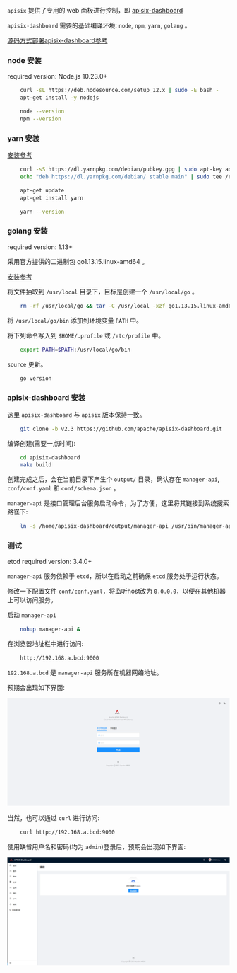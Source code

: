 
`apisix` 提供了专用的 web 面板进行控制，即 [apisix-dashboard](https://github.com/apache/apisix-dashboard.git)

`apisix-dashboard` 需要的基础编译环境: `node`, `npm`, `yarn`, `golang` 。

[源码方式部署apisix-dashboard参考](https://github.com/apache/apisix-dashboard/blob/v2.3/docs/deploy.md)


### node 安装

required version: Node.js 10.23.0+

```sh
    curl -sL https://deb.nodesource.com/setup_12.x | sudo -E bash -
    apt-get install -y nodejs
```

```sh
    node --version
    npm --version
```

### yarn 安装

[安装参考](https://yarn.bootcss.com/docs/install/#debian-stable)

```sh
    curl -sS https://dl.yarnpkg.com/debian/pubkey.gpg | sudo apt-key add -
    echo "deb https://dl.yarnpkg.com/debian/ stable main" | sudo tee /etc/apt/sources.list.d/yarn.list
```

```sh
    apt-get update
    apt-get install yarn
```

```sh
    yarn --version
```

### golang 安装

required version: 1.13+

采用官方提供的二进制包 go1.13.15.linux-amd64 。

[安装参考](https://golang.google.cn/doc/install)

将文件抽取到 `/usr/local` 目录下，目标是创建一个 `/usr/local/go` 。
```sh
    rm -rf /usr/local/go && tar -C /usr/local -xzf go1.13.15.linux-amd64.tar.gz
```

将 `/usr/local/go/bin` 添加到环境变量 `PATH` 中。

将下列命令写入到 `$HOME/.profile` 或 `/etc/profile` 中。
```sh
    export PATH=$PATH:/usr/local/go/bin
```

`source` 更新。

```sh
    go version
```


### apisix-dashboard 安装

这里 `apisix-dashboard` 与 `apisix` 版本保持一致。

```sh
    git clone -b v2.3 https://github.com/apache/apisix-dashboard.git
```

编译创建(需要一点时间):
```sh
    cd apisix-dashboard
    make build
```

创建完成之后，会在当前目录下产生个 `output/` 目录，确认存在 `manager-api`, `conf/conf.yaml` 和 `conf/schema.json` 。

`manager-api` 是接口管理后台服务启动命令，为了方便，这里将其链接到系统搜索路径下:
```sh
    ln -s /home/apisix-dashboard/output/manager-api /usr/bin/manager-api
```


### 测试

etcd required version: 3.4.0+

`manager-api` 服务依赖于 `etcd`，所以在启动之前确保 `etcd` 服务处于运行状态。

修改一下配置文件 `conf/conf.yaml`，将监听host改为 `0.0.0.0`，以便在其他机器上可以访问服务。

启动 `manager-api`
```sh
    nohup manager-api &
```

在浏览器地址栏中进行访问:
```sh
    http://192.168.a.bcd:9000
```
`192.168.a.bcd` 是 `manager-api` 服务所在机器网络地址。

预期会出现如下界面:

![](img/apisix-dashboard-login.png)

当然，也可以通过 `curl` 进行访问:
```sh
    curl http://192.168.a.bcd:9000
```

使用缺省用户名和密码(均为 `admin`)登录后，预期会出现如下界面:

![](img/apisix-dashboard-logined.png)
